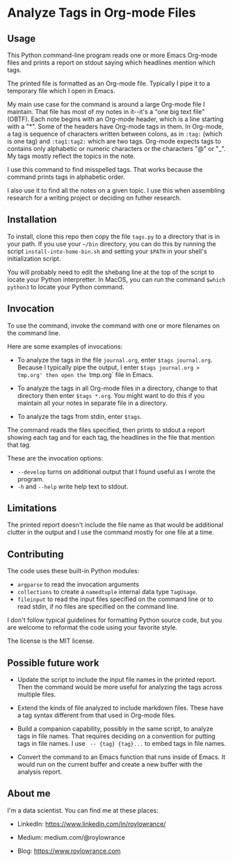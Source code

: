 # Analyze Tags in Org-mode Files

## Usage

This Python command-line program reads one or more Emacs Org-mode
files and prints a report on stdout saying which headlines mention
which tags.

The printed file is formatted as an Org-mode file. Typically I pipe it
to a temporary file which I open in Emacs.

My main use case for the command is around a large Org-mode file I
maintain. That file has most of my notes in it--it's a "one big text
file" (OBTF).  Each note begins with an Org-mode header, which is a line starting with a "*". Some of the headers
have Org-mode tags in them. In Org-mode, a tag is sequence of
characters written between colons, as in `:tag:` (which is one tag)
and `:tag1:tag2:` which are two tags. Org-mode expects tags to
contains only alphabetic or numeric characters or the characters "@"
or "_". My tags mostly reflect the topics in the note.

I use this command to find misspelled tags. That works because the
command prints tags in alphabetic order.

I also use it to find all the notes on a given topic. I use this when
assembling research for a writing project or deciding on futher
research.

## Installation

To install, clone this repo then copy the file `tags.py` to a
directory that is in your path. If you use your `~/bin` directory, you
can do this by running the script `install-into-home-bin.sh` and setting
your `$PATH` in your shell's initialization script.

You will probably need to edit the shebang line at the top of the
script to locate your Python interpretter. In MacOS, you can run the
command `$which python3` to locate your Python command.

## Invocation

To use the command, invoke the command with one or more filenames on the command line.

Here are some examples of invocations:

- To analyze the tags in the file `journal.org`, enter `$tags
  journal.org`. Because I typically pipe the output, I enter `$tags
  journal.org > tmp.org' then open the `tmp.org` file in Emacs.

- To analyze the tags in all Org-mode files in a directory, change to
  that directory then enter `$tags *.org`. You might want to do this
  if you maintain all your notes in separate file in a directory.

- To analyze the tags from stdin, enter `$tags`.

The command reads the files specified, then prints to stdout a report
showing each tag and for each tag, the headlines in the file that
mention that tag.

These are the invocation options:
- `--develop` turns on additional output that I found useful as I wrote the program.
- `-h` and `--help` write help text to stdout.

## Limitations

The printed report doesn't include the file name as that would be additional clutter in the output and I use the command mostly for one file at a time.

## Contributing

The code uses these built-in Python modules:
- `argparse` to read the invocation arguments
- `collections` to create a `namedtuple` internal data type `TagUsage`.
- `fileinput` to read the input files specified on the command line or to read stdin, if no files are specified on the command line.

I don't follow typical guidelines for formatting Python source code, but you
are welcome to reformat the code using your favorite style.

The license is the MIT license.

## Possible future work

- Update the script to include the input file names in the printed
  report. Then the command would be more useful for analyzing the tags
  across multiple files.

- Extend the kinds of file analyzed to include markdown files. These
  have a tag syntax different from that used in Org-mode files.

- Build a companion capability, possibly in the same script, to
  analyze tags in file names. That requires deciding on a convention
  for putting tags in file names. I use ` -- {tag} {tag}...` to embed
  tags in file names.

- Convert the command to an Emacs function that runs inside of
  Emacs. It would run on the current buffer and create a new buffer
  with the analysis report.

## About me

I'm a data scientist. You can find me at these places:

- LinkedIn: https://www.linkedin.com/in/roylowrance/

- Medium: medium.com/@roylowrance

- Blog: https://www.roylowrance.com
